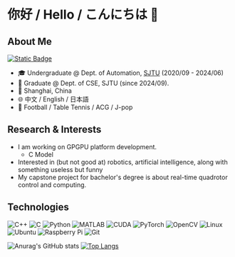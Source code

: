 # 你好 / Hello / こんにちは 👋

## About Me
[![Static Badge](https://img.shields.io/badge/blog-%40LeightonWang-blue)](https://leightonwang.github.io)
- 🎓 Undergraduate @ Dept. of Automation, [SJTU](https://en.sjtu.edu.cn/) (2020/09 - 2024/06)
- 🔭 Graduate @ Dept. of CSE, SJTU (since 2024/09).
- 📍 Shanghai, China
- 🌐 中文 / English / 日本語
- 🎪 Football / Table Tennis / ACG / J-pop

## Research & Interests
- I am working on GPGPU platform development.
  - C Model 
- Interested in (but not good at) robotics, artificial intelligence, along with something useless but funny
- My capstone project for bachelor's degree is about real-time quadrotor control and computing.

## Technologies
![C++](https://img.shields.io/static/v1?style=for-the-badge&message=C%2B%2B&color=00599C&logo=C%2B%2B&logoColor=FFFFFF&label=)
![C](https://img.shields.io/badge/c-%2300599C.svg?style=for-the-badge&logo=c&logoColor=white)
![Python](https://img.shields.io/static/v1?style=for-the-badge&message=Python&color=3776AB&logo=Python&logoColor=FFFFFF&label=)
![MATLAB](https://img.shields.io/static/v1?style=for-the-badge&message=MATLAB&color=0076A8&logo=MATLAB&logoColor=FFFFFF&label=)
![CUDA](https://img.shields.io/badge/cuda-000000.svg?style=for-the-badge&logo=nVIDIA&logoColor=green)
![PyTorch](https://img.shields.io/static/v1?style=for-the-badge&message=PyTorch&color=EE4C2C&logo=PyTorch&logoColor=FFFFFF&label=)
![OpenCV](https://img.shields.io/static/v1?style=for-the-badge&message=OpenCV&color=5C3EE8&logo=OpenCV&logoColor=FFFFFF&label=)
![Linux](https://img.shields.io/badge/Linux-FCC624?style=for-the-badge&logo=linux&logoColor=black)
![Ubuntu](https://img.shields.io/badge/Ubuntu-E95420?style=for-the-badge&logo=ubuntu&logoColor=white)
![Raspberry Pi](https://img.shields.io/badge/-Raspberry_Pi-C51A4A?style=for-the-badge&logo=Raspberry-Pi)
![Git](https://img.shields.io/badge/git-%23F05033.svg?style=for-the-badge&logo=git&logoColor=white)


   ![Anurag's GitHub stats](https://github-readme-stats.vercel.app/api?username=leightonwang\&hide=contribs)
  [![Top Langs](https://github-readme-stats.vercel.app/api/top-langs/?username=LeightonWang&layout=compact&hide=html,tex,ruby,shell)](https://github.com/anuraghazra/github-readme-stats)
 


